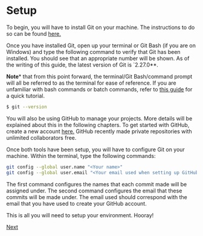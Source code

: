 # Setup

To begin, you will have to install Git on your machine. The instructions to do so can be found [here.](https://git-scm.com/book/en/v2/Getting-Started-Installing-Git)

Once you have installed Git, open up your terminal or Git Bash (if you are on Windows) and type the following command to verify that Git has been installed. You should see that an appropriate number will be shown. As of the writing of this guide, the latest version of Git is `2.27.0**.

**Note*** that from this point forward, the terminal/Git Bash/command prompt will all be referred to as the terminal for ease of reference. If you are unfamiliar with bash commands or batch commands, refer to [this guide]() for a quick tutorial.

```bash
$ git --version
```

You will also be using GitHub to manage your projects. More details will be explained about this in the following chapters. To get started with GitHub, create a new account [here.](https://github.com/) GitHub recently made private repositories with unlimited collaborators free.

Once both tools have been setup, you will have to configure Git on your machine. Within the terminal, type the following commands:

```bash
git config --global user.name "<Your name>"
git config --global user.email "<Your email used when setting up GitHub>"
```

The first command configures the names that each commit made will be assigned under. The second command configures the email that these commits will be made under. The email used should correspond with the email that you have used to create your GitHub account.

This is all you will need to setup your environment. Hooray!

[Next](../02-first-repository/README.md)
